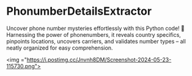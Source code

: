 # PhonumberDetailsExtractor
Uncover phone number mysteries effortlessly with this Python code! 🌟 Harnessing the power of phonenumbers, it reveals country specifics, pinpoints locations, uncovers carriers, and validates number types – all neatly organized for easy comprehension.

<img ="https://i.postimg.cc/Jnvnh8DM/Screenshot-2024-05-23-115730.png">
